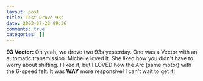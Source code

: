 ```yaml
---
layout: post
title: Test Drove 93s
date: 2003-07-22 09:36
comments: true
categories: []
---
```

<b>93 Vector:</b>
Oh yeah, we drove two 93s yesterday. One was a Vector with an automatic transmission. Michelle loved it. She liked how you didn't have to worry about shifting. I liked it, but I LOVED how the Arc (same motor) with the 6-speed felt. It was <b>WAY</b> more responsive! I can't wait to get it!
